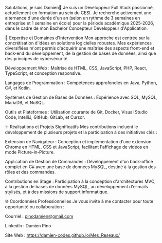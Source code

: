 Salutations, je suis Damien👋
Je suis un Développeur Full Stack passionné, actuellement en formation au sein du CESI. Je recherche activement une alternance d'une durée d'un an (selon un rythme de 3 semaines en entreprise et 1 semaine en école) pour la période académique 2025-2026, dans le cadre de mon Bachelor Concepteur Développeur d'Application.

🚀 Expertise et Domaines d'Intervention
Mon approche est centrée sur la concrétisation d'idées en solutions logicielles robustes. Mes expériences diversifiées m'ont permis d'acquérir une maîtrise des aspects front-end et back-end du développement, de la gestion de bases de données, ainsi que des principes de cybersécurité.

Développement Web : Maîtrise de HTML, CSS, JavaScript, PHP, React, TypeScript, et conception responsive.

Langages de Programmation : Compétences approfondies en Java, Python, C#, et Kotlin.

Systèmes de Gestion de Bases de Données : Expérience avec SQL, MySQL, MariaDB, et NoSQL.

Outils et Plateformes : Utilisation courante de Git, Docker, Visual Studio Code, IntelliJ, GitHub, GitLab, et Cursor.

✨ Réalisations et Projets Significatifs
Mes contributions incluent le développement de plusieurs projets et la participation à des initiatives clés :

Extension de Navigateur : Conception et implémentation d'une extension Chrome en HTML, CSS et JavaScript, facilitant l'affichage de vidéos en mode Picture-in-Picture.

Application de Gestion de Commandes : Développement d'un back-office complet en C# avec une base de données MySQL, destiné à la gestion des rôles et des commandes.

Contributions en Stage : Participation à la conception d'architectures MVC, à la gestion de bases de données MySQL, au développement d'e-mails stylisés, et à des missions de support informatique.

🌐 Coordonnées Professionnelles
Je vous invite à me contacter pour toute opportunité ou collaboration :

Courriel : pinodamien@gmail.com

LinkedIn : Damien Pino

Site Web : https://damien-codes.github.io/Mes_Reseaux/
